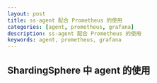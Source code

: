 ```yaml
---
layout: post  
title: ss-agent 配合 Prometheus 的使用  
categories: [agent, prometheus, grafana]  
description: ss-agent 配合 Prometheus 的使用  
keywords: agent, prometheus, grafana  
---
```


## ShardingSphere 中 agent 的使用



